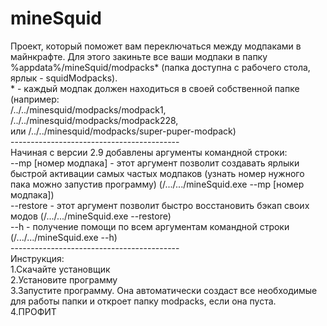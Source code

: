 # mineSquid
Проект, который поможет вам переключаться между модпаками в майнкрафте. Для этого закиньте все ваши модпаки в папку %appdata%/mineSquid/modpacks* (папка доступна с рабочего стола, ярлык - squidModpacks).<br />
\* - каждый модпак должен находиться в своей собственной папке (например:<br /> /../../minesquid/modpacks/modpack1,<br /> /../../minesquid/modpacks/modpack228,<br /> или /../../minesquid/modpacks/super-puper-modpack)<br />
------------------------------------------<br />
Начиная с версии 2.9 добавлены аргументы командной строки:<br />
--mp [номер модпака] - этот аргумент позволит создавать ярлыки быстрой активации самых частых модпаков (узнать номер нужного пака можно запустив программу) (/.../.../mineSquid.exe --mp [номер модпака])<br />
--restore - этот аргумент позволит быстро восстановить бэкап своих модов (/.../.../mineSquid.exe --restore)<br />
--h - получение помощи по всем аргументам командной строки (/.../.../mineSquid.exe --h)<br />
------------------------------------------<br />
Инструкция:<br />
1.Скачайте установщик<br />
2.Установите программу<br />
3.Запустите программу. Она автоматически создаст все необходимые для работы папки и откроет папку modpacks, если она пуста.<br />
4.ПРОФИТ<br />
